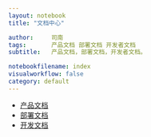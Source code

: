 ```yaml
---
layout: notebook
title: "文档中心"

author:     司南
tags: 		产品文档 部署文档 开发者文档
subtitle:   产品文档，部署文档，开发者文档。

notebookfilename: index
visualworkflow: false
category: default
---
```


- [产品文档](product)
- [部署文档](deployment)
- [开发文档](development)
